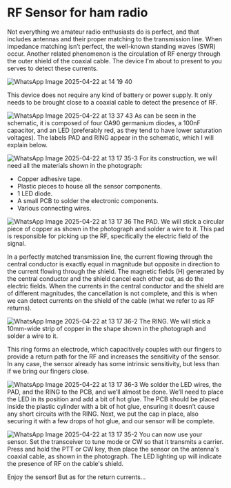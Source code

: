 # RF Sensor for ham radio
Not everything we amateur radio enthusiasts do is perfect, and that includes antennas and their proper matching to the transmission line. When impedance matching isn’t perfect, the well-known standing waves (SWR) occur. Another related phenomenon is the circulation of RF energy through the outer shield of the coaxial cable. The device I’m about to present to you serves to detect these currents.


![WhatsApp Image 2025-04-22 at 14 19 40](https://github.com/user-attachments/assets/94702528-c799-4383-bf07-ded4a5242057)

This device does not require any kind of battery or power supply. It only needs to be brought close to a coaxial cable to detect the presence of RF.


![WhatsApp Image 2025-04-22 at 13 37 43](https://github.com/user-attachments/assets/18b63909-02d3-48c5-b2fd-46f7a3b35d5e)
As can be seen in the schematic, it is composed of four OA90 germanium diodes, a 100nF capacitor, and an LED (preferably red, as they tend to have lower saturation voltages). 
The labels PAD and RING appear in the schematic, which I will explain below.


![WhatsApp Image 2025-04-22 at 13 17 35-3](https://github.com/user-attachments/assets/b2566bcd-e129-43a3-b9cc-946e7c7f93e5)
For its construction, we will need all the materials shown in the photograph:  
- Copper adhesive tape.  
- Plastic pieces to house all the sensor components.  
- 1 LED diode.  
- A small PCB to solder the electronic components.  
- Various connecting wires.

  
![WhatsApp Image 2025-04-22 at 13 17 36](https://github.com/user-attachments/assets/054bf230-3a6d-43db-941f-1d2ccebcb96e)
The PAD. We will stick a circular piece of copper as shown in the photograph and solder a wire to it. This pad is responsible for picking up the RF, specifically the electric field of the signal.

In a perfectly matched transmission line, the current flowing through the central conductor is exactly equal in magnitude but opposite in direction to the current flowing through the shield. The magnetic fields (H) generated by the central conductor and the shield cancel each other out, as do the electric fields. When the currents in the central conductor and the shield are of different magnitudes, the cancellation is not complete, and this is when we can detect currents on the shield of the cable (what we refer to as RF returns).



![WhatsApp Image 2025-04-22 at 13 17 36-2](https://github.com/user-attachments/assets/b005ac40-3e88-4f17-994c-f7a7aa9a7cc6)
The RING. We will stick a 10mm-wide strip of copper in the shape shown in the photograph and solder a wire to it. 

This ring forms an electrode, which capacitively couples with our fingers to provide a return path for the RF and increases the sensitivity of the sensor. In any case, the sensor already has some intrinsic sensitivity, but less than if we bring our fingers close.


![WhatsApp Image 2025-04-22 at 13 17 36-3](https://github.com/user-attachments/assets/3e0a08bc-f556-4622-8769-ae4fc069abdc)
We solder the LED wires, the PAD, and the RING to the PCB, and we’ll almost be done. We’ll need to place the LED in its position and add a bit of hot glue. The PCB should be placed inside the plastic cylinder with a bit of hot glue, ensuring it doesn’t cause any short circuits with the RING. Next, we put the cap in place, also securing it with a few drops of hot glue, and our sensor will be complete.


![WhatsApp Image 2025-04-22 at 13 17 35-2](https://github.com/user-attachments/assets/5206b1d0-0f55-4383-a269-ac7e6a185ec4)
You can now use your sensor. Set the transceiver to tune mode or CW so that it transmits a carrier. Press and hold the PTT or CW key, then place the sensor on the antenna's coaxial cable, as shown in the photograph. The LED lighting up will indicate the presence of RF on the cable's shield.

Enjoy the sensor! But as for the return currents... 
